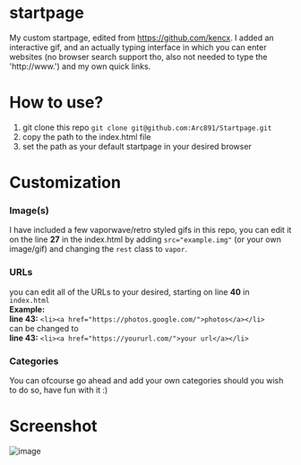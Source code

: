# startpage
My custom startpage, edited from https://github.com/kencx. I added an interactive gif, and an actually typing interface in which you can enter websites (no browser search support tho, also not needed to type the 'http://www.') and my own quick links.

# How to use?

1. git clone this repo
```git clone git@github.com:Arc891/Startpage.git```
2. copy the path to the index.html file
3. set the path as your default startpage in your desired browser

# Customization

### Image(s)
I have included a few vaporwave/retro styled gifs in this repo, you can edit it on the line <b>27</b> in the index.html by adding ```src="example.img"``` (or your own image/gif) and changing the ```rest``` class to ```vapor```.

### URLs
you can edit all of the URLs to your desired, starting on line **40** in ```index.html```
<br> **Example:** <br>
**line 43:** ```<li><a href="https://photos.google.com/">photos</a></li>``` <br >can be changed to <br> **line 43:** ```<li><a href="https://yoururl.com/">your url</a></li>```

### Categories

You can ofcourse go ahead and add your own categories should you wish to do so, have fun with it :)

# Screenshot
![image](https://imgur.com/0o38VuJ)